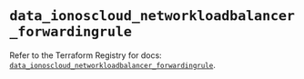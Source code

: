 # `data_ionoscloud_networkloadbalancer_forwardingrule`

Refer to the Terraform Registry for docs: [`data_ionoscloud_networkloadbalancer_forwardingrule`](https://registry.terraform.io/providers/ionos-cloud/ionoscloud/6.7.5/docs/data-sources/networkloadbalancer_forwardingrule).
